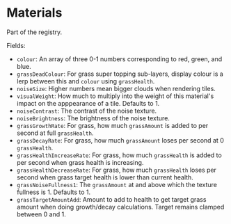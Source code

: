 # Materials

Part of the registry.

Fields:
- `colour`: An array of three 0-1 numbers corresponding to red, green, and blue.
- `grassDeadColour`: For grass super topping sub-layers, display colour is a lerp between this and `colour` using `grassHealth`.
- `noiseSize`: Higher numbers mean bigger clouds when rendering tiles.
- `visualWeight`: How much to multiply into the weight of this material's impact on the apppearance of a tile. Defaults to 1.
- `noiseContrast`: The contrast of the noise texture.
- `noiseBrightness`: The brightness of the noise texture.
- `grassGrowthRate`: For grass, how much `grassAmount` is added to per second at full `grassHealth`.
- `grassDecayRate`: For grass, how much `grassAmount` loses per second at 0 `grassHealth`.
- `grassHealthIncreaseRate`: For grass, how much `grassHealth` is added to per second when grass health is increasing.
- `grassHealthDecreaseRate`: For grass, how much `grassHealth` loses per second when grass target health is lower than current health.
- `grassNoiseFullness1`: The `grassAmount` at and above which the texture fullness is 1. Defaults to 1.
- `grassTargetAmountAdd`: Amount to add to health to get target grass amount when doing growth/decay calculations.
	Target remains clamped between 0 and 1.
